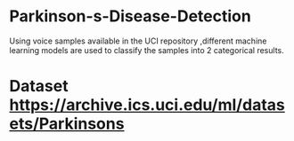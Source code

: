 # Parkinson-s-Disease-Detection
Using voice samples available in the UCI repository ,different machine learning models are used to classify the samples into 2 categorical results.
# Dataset https://archive.ics.uci.edu/ml/datasets/Parkinsons
